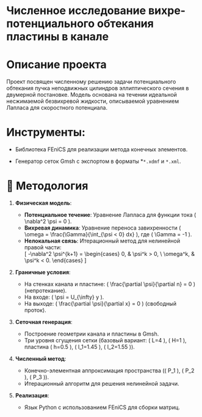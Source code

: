 # Численное исследование вихре-потенциального обтекания пластины в канале

# Описание проекта
Проект посвящен численному решению задачи потенциального обтекания пучка неподвижных цилиндров эллиптического сечения в двумерной постановке. Модель основана на течении идеальной несжимаемой безвихревой жидкости, описываемой уравнением Лапласа для скоростного потенциала.

# Инструменты:

- Библиотека FEniCS для реализации метода конечных элементов.

- Генератор сеток Gmsh с экспортом в форматы *`*.xdmf` и `*.xml`.

# 🧪 Методология  
1. **Физическая модель**:  
   - **Потенциальное течение**: Уравнение Лапласа для функции тока \( \nabla^2 \psi = 0 \).  
   - **Вихревая динамика**: Уравнение переноса завихренности \( \omega = \frac{\Gamma}{\int_{\psi < 0} dx} \), где \( \Gamma = -1 \).  
   - **Нелокальная связь**: Итерационный метод для нелинейной правой части:  
     \[
     -\nabla^2 \psi^{k+1} = 
     \begin{cases} 
     0, & \psi^k > 0, \\
     \omega^k, & \psi^k < 0.
     \end{cases}
     \]

2. **Граничные условия**:  
   - На стенках канала и пластине: \( \frac{\partial \psi}{\partial n} = 0 \) (непротекание).  
   - На входе: \( \psi = U_{\infty} y \).  
   - На выходе: \( \frac{\partial \psi}{\partial x} = 0 \) (свободный проток).  

3. **Сеточная генерация**:  
   - Построение геометрии канала и пластины в Gmsh.  
   - Три уровня сгущения сетки (базовый вариант: \( L=4 \), \( H=1 \), пластина \( h=0.5 \), \( l_1=1.45 \), \( l_2=1.55 \)).  

4. **Численный метод**:  
   - Конечно-элементная аппроксимация пространства (\( P_1 \), \( P_2 \), \( P_3 \)).  
   - Итерационный алгоритм для решения нелинейной задачи.  

5. **Реализация**:  
   - Язык Python с использованием FEniCS для сборки матриц.  
